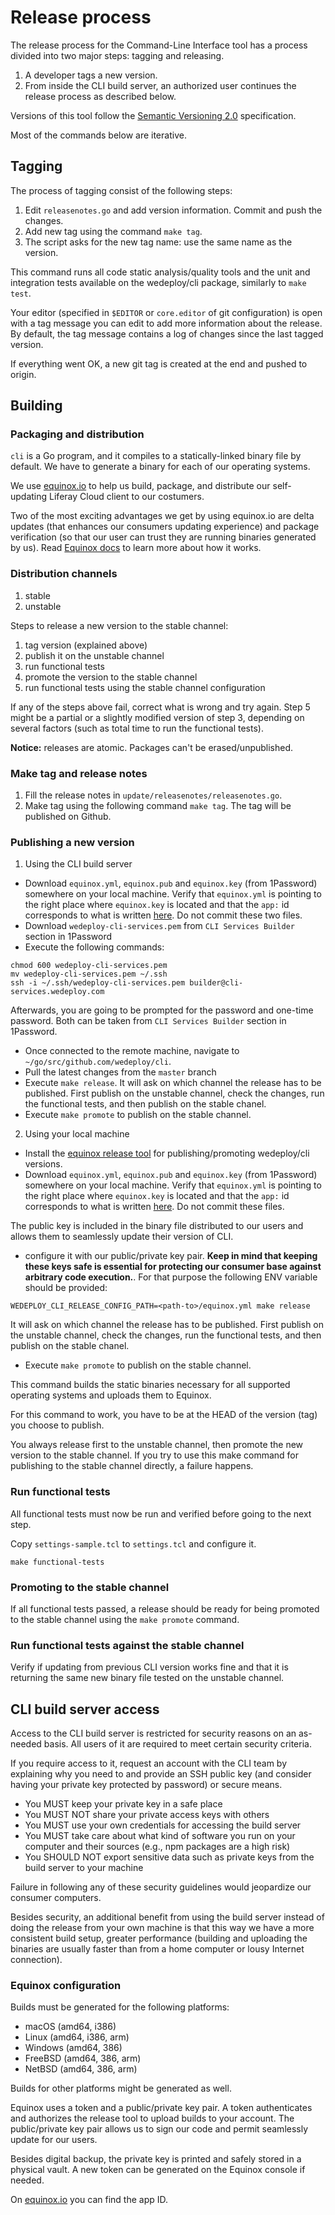 # Release process
The release process for the Command-Line Interface tool has a process divided into two major steps: tagging and releasing.

1. A developer tags a new version.
2. From inside the CLI build server, an authorized user continues the release process as described below.

Versions of this tool follow the [Semantic Versioning 2.0](http://www.semver.org/) specification.

Most of the commands below are iterative.

## Tagging
The process of tagging consist of the following steps:

1. Edit `releasenotes.go` and add version information. Commit and push the changes.
2. Add new tag using the command `make tag`.
3. The script asks for the new tag name: use the same name as the version. 

This command runs all code static analysis/quality tools and the unit and integration tests available on the wedeploy/cli package, similarly to `make test`.

Your editor (specified in `$EDITOR` or `core.editor` of git configuration) is open with a tag message you can edit to add more information about the release. By default, the tag message contains a log of changes since the last tagged version.

If everything went OK, a new git tag is created at the end and pushed to origin.

## Building

### Packaging and distribution
`cli` is a Go program, and it compiles to a statically-linked binary file by default. We have to generate a binary for each of our operating systems.

We use [equinox.io](https://equinox.io) to help us build, package, and distribute our self-updating Liferay Cloud client to our costumers.

Two of the most exciting advantages we get by using equinox.io are delta updates (that enhances our consumers updating experience) and package verification (so that our user can trust they are running binaries generated by us). Read [Equinox docs](https://equinox.io/docs) to learn more about how it works.

### Distribution channels
1. stable
2. unstable

Steps to release a new version to the stable channel:

1. tag version (explained above)
2. publish it on the unstable channel
3. run functional tests
4. promote the version to the stable channel
5. run functional tests using the stable channel configuration

If any of the steps above fail, correct what is wrong and try again. Step 5 might be a partial or a slightly modified version of step 3, depending on several factors (such as total time to run the functional tests).

**Notice:** releases are atomic. Packages can't be erased/unpublished.

### Make tag and release notes
1. Fill the release notes in `update/releasenotes/releasenotes.go`.
2. Make tag using the following command `make tag`. The tag will be published on Github.

### Publishing a new version
1. Using the CLI build server

+ Download `equinox.yml`, `equinox.pub` and `equinox.key` (from 1Password) somewhere on your local machine. Verify that  `equinox.yml` is pointing to the right place where `equinox.key` is located and that the `app:` id corresponds to what is written [here](https://github.com/wedeploy/cli/blob/7a00f6d2bfeec5e710f6790b24c1a2a442a6465c/update/keys/keys.go#L9). Do not commit these two files.
+ Download `wedeploy-cli-services.pem` from `CLI Services Builder` section in 1Password
+ Execute the following commands:

```
chmod 600 wedeploy-cli-services.pem
mv wedeploy-cli-services.pem ~/.ssh
ssh -i ~/.ssh/wedeploy-cli-services.pem builder@cli-services.wedeploy.com
```

Afterwards, you are going to be prompted for the password and one-time password. Both can be taken from `CLI Services Builder` section in 1Password.

+ Once connected to the remote machine, navigate to `~/go/src/github.com/wedeploy/cli`.
+ Pull the latest changes from the `master` branch
+ Execute `make release`. It will ask on which channel the release has to be published. First publish on the unstable channel, check the changes, run the functional tests, and then publish on the stable chanel.
+ Execute `make promote` to publish on the stable channel.

2. Using your local machine
+ Install the [equinox release tool](https://dl.equinox.io/equinox/release-tool/stable) for publishing/promoting wedeploy/cli versions.
+ Download `equinox.yml`, `equinox.pub` and `equinox.key` (from 1Password) somewhere on your local machine. Verify that  `equinox.yml` is pointing to the right place where `equinox.key` is located and that the `app:` id corresponds to what is written [here](https://github.com/wedeploy/cli/blob/7a00f6d2bfeec5e710f6790b24c1a2a442a6465c/update/keys/keys.go#L9). Do not commit these files.

The public key is included in the binary file distributed to our users and allows them to seamlessly update their version of CLI.

+ configure it with our public/private key pair. **Keep in mind that keeping these keys safe is essential for protecting our consumer base against arbitrary code execution.**. For that purpose the following ENV variable should be provided:

```shell
WEDEPLOY_CLI_RELEASE_CONFIG_PATH=<path-to>/equinox.yml make release
```

It will ask on which channel the release has to be published. First publish on the unstable channel, check the changes, run the functional tests, and then publish on the stable chanel.

+ Execute `make promote` to publish on the stable channel.

This command builds the static binaries necessary for all supported operating systems and uploads them to Equinox.

For this command to work, you have to be at the HEAD of the version (tag) you choose to publish.

You always release first to the unstable channel, then promote the new version to the stable channel. If you try to use this make command for publishing to the stable channel directly, a failure happens.

### Run functional tests
All functional tests must now be run and verified before going to the next step.

Copy `settings-sample.tcl` to `settings.tcl` and configure it.

```shell
make functional-tests
```

### Promoting to the stable channel
If all functional tests passed, a release should be ready for being promoted to the stable channel using the `make promote` command.

### Run functional tests against the stable channel
Verify if updating from previous CLI version works fine and that it is returning the same new binary file tested on the unstable channel.

## CLI build server access
Access to the CLI build server is restricted for security reasons on an as-needed basis. All users of it are required to meet certain security criteria.

If you require access to it, request an account with the CLI team by explaining why you need to and provide an SSH public key (and consider having your private key protected by password) or secure means.

* You MUST keep your private key in a safe place
* You MUST NOT share your private access keys with others
* You MUST use your own credentials for accessing the build server
* You MUST take care about what kind of software you run on your computer and their sources (e.g., npm packages are a high risk)
* You SHOULD NOT export sensitive data such as private keys from the build server to your machine

Failure in following any of these security guidelines would jeopardize our consumer computers.

Besides security, an additional benefit from using the build server instead of doing the release from your own machine is that this way we have a more consistent build setup, greater performance (building and uploading the binaries are usually faster than from a home computer or lousy Internet connection).

### Equinox configuration
Builds must be generated for the following platforms:

* macOS (amd64, i386)
* Linux (amd64, i386, arm)
* Windows (amd64, 386)
* FreeBSD (amd64, 386, arm)
* NetBSD (amd64, 386, arm)

Builds for other platforms might be generated as well.

Equinox uses a token and a public/private key pair. A token authenticates and authorizes the release tool to upload builds to your account. The public/private key pair allows us to sign our code and permit seamlessly update for our users.

Besides digital backup, the private key is printed and safely stored in a physical vault. A new token can be generated on the Equinox console if needed.

On [equinox.io](https://equinox.io) you can find the app ID.
